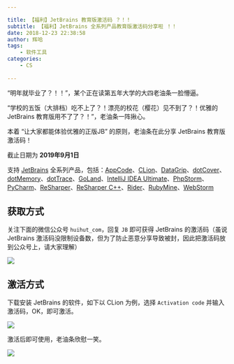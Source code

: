 ```yaml
---

title: 【福利】JetBrains 教育版激活码 ？！！
subtitle: 【福利】JetBrains 全系列产品教育版激活码分享啦 ！！
date: 2018-12-23 22:38:58
author: 辉哈
tags:
	- 软件工具
categories: 
	- CS
	
---
```


“明年就毕业了？！！”，某个正在读第五年大学的大四老油条一脸懵逼。

“学校的五饭（大排档）吃不上了？！漂亮的校花（樱花）见不到了？！优雅的 JetBrains 教育版用不了了？！”，老油条一阵揪心。

本着 “让大家都能体验优雅的正版JB” 的原则，老油条在此分享 JetBrains 教育版激活码！

截止日期为 **2019年9月1日** 

支持 [JetBrains](https://www.jetbrains.com/) 全系列产品，包括：[AppCode](https://www.jetbrains.com/objc/)、[CLion](https://www.jetbrains.com/clion/)、[DataGrip](https://www.jetbrains.com/datagrip/)、[dotCover](https://www.jetbrains.com/dotcover/)、[dotMemory](https://www.jetbrains.com/dotmemory/)、[dotTrace](https://www.jetbrains.com/profiler/)、[GoLand](https://www.jetbrains.com/go/)、[IntelliJ IDEA Ultimate](https://www.jetbrains.com/idea/)、[PhpStorm](https://www.jetbrains.com/phpstorm/)、[PyCharm](https://www.jetbrains.com/pycharm/)、[ReSharper](https://www.jetbrains.com/resharper/)、[ReSharper C++](https://www.jetbrains.com/resharper-cpp/)、[Rider](https://www.jetbrains.com/rider/)、[RubyMine](https://www.jetbrains.com/ruby/)、[WebStorm](https://www.jetbrains.com/webstorm/)

<!-- more -->

## 获取方式

关注下面的微信公众号 `huihut_com`，回复 `JB` 即可获得 JetBrains 的激活码（虽说 JetBrains 激活码没限制设备数，但为了防止恶意分享导致被封，因此把激活码放到公众号上，请大家理解）

![](http://huihut-img.oss-cn-shenzhen.aliyuncs.com/qrcode_wechat_huihut_8cm.jpg)

## 激活方式

下载安装 JetBrains 的软件，如下以 CLion 为例，选择 `Activation code` 并输入激活码，OK，即可激活。

![](http://huihut-img.oss-cn-shenzhen.aliyuncs.com/Jietu20181222-234139.jpg)

激活后即可使用，老油条欣慰一笑。

![](http://huihut-img.oss-cn-shenzhen.aliyuncs.com/Jietu20181222-234030.jpg)